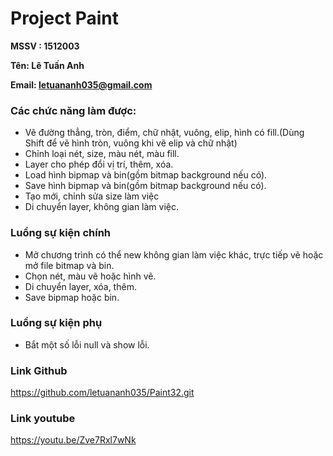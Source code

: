 # Project Paint
**MSSV : 1512003**

**Tên: Lê Tuấn Anh**

**Email: letuananh035@gmail.com**


### Các chức năng làm được:
  - Vẽ đường thẳng, tròn, điểm, chữ nhật, vuông, elip, hình có fill.(Dùng Shift để vẽ hình tròn, vuông khi vẽ elip và chữ nhật)
  - Chỉnh loại nét, size, màu nét, màu fill.
  - Layer cho phép đổi vị trí, thêm, xóa.
  - Load hình bipmap và bin(gồm bitmap background nếu có).
  - Save hình bipmap và bin(gồm bitmap background nếu có).
  - Tạo mới, chỉnh sửa size làm việc
  - Di chuyển layer, không gian làm việc.
### Luồng sự kiện chính
  - Mở chương trình có thể new không gian làm việc khác, trực tiếp vẽ hoặc mở file bitmap và bin.
  - Chọn nét, màu vẽ hoặc hình vẽ.
  - Di chuyển layer, xóa, thêm.
  - Save bipmap hoặc bin.
### Luồng sự kiện phụ
  - Bắt một số lỗi null và show lỗi.
### Link Github
https://github.com/letuananh035/Paint32.git
### Link youtube
 https://youtu.be/Zve7Rxl7wNk
    
